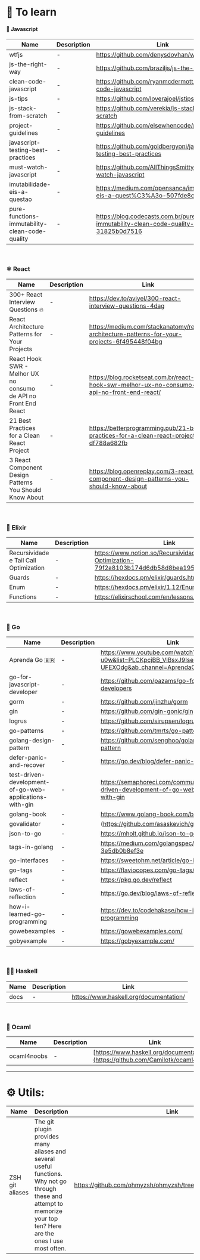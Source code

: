 # 🧠 To learn

#### 💛 Javascript

| Name | Description | Link |
| ---- | ----------- | ------ |
| wtfjs | - | https://github.com/denysdovhan/wtfjs
| js-the-right-way | - | https://github.com/braziljs/js-the-right-way
| clean-code-javascript | - | https://github.com/ryanmcdermott/clean-code-javascript
| js-tips | - | https://github.com/loverajoel/jstips
| js-stack-from-scratch | - | https://github.com/verekia/js-stack-from-scratch
| project-guidelines | - | https://github.com/elsewhencode/project-guidelines
| javascript-testing-best-practices | - | https://github.com/goldbergyoni/javascript-testing-best-practices
| must-watch-javascript | - | https://github.com/AllThingsSmitty/must-watch-javascript
| imutabilidade-eis-a-questao | - | https://medium.com/opensanca/imutabilidade-eis-a-quest%C3%A3o-507fde8c6686
| pure-functions-immutability-clean-code-quality | - | https://blog.codecasts.com.br/pure-finctions-immutability-clean-code-quality-31825b0d7516

<br />

### ⚛ React
| Name | Description | Link |
| ---- | ----------- | ------ |
| 300+ React Interview Questions 🔥 | - | https://dev.to/aviyel/300-react-interview-questions-4dag
| React Architecture Patterns for Your Projects | - | https://medium.com/stackanatomy/react-architecture-patterns-for-your-projects-6f495448f04bg
| React Hook SWR - Melhor UX no consumo de API no Front End React | - | https://blog.rocketseat.com.br/react-hook-swr-melhor-ux-no-consumo-de-api-no-front-end-react/
| 21 Best Practices for a Clean React Project | - | https://betterprogramming.pub/21-best-practices-for-a-clean-react-project-df788a682fb
| 3 React Component Design Patterns You Should Know About | - | https://blog.openreplay.com/3-react-component-design-patterns-you-should-know-about

<br />

### 🍹 Elixir 
| Name | Description | Link |
| ---- | ----------- | ------ |
| Recursividade e Tail Call Optimization | - | https://www.notion.so/Recursividade-e-Tail-Call-Optimization-79f2a8103b174d6db58d8bea19546c0d
| Guards | - | https://hexdocs.pm/elixir/guards.html
| Enum | - | https://hexdocs.pm/elixir/1.12/Enum.html
| Functions | - | https://elixirschool.com/en/lessons/basics/functions/

<br />

### 🦔 Go 
| Name | Description | Link |
| ---- | ----------- | ------ |
| Aprenda Go 🇧🇷 | - | https://www.youtube.com/watch?v=WiGU_ZB-u0w&list=PLCKpcjBB_VlBsxJ9IseNxFllf-UFEXOdg&ab_channel=AprendaGo
| go-for-javascript-developer | - | https://github.com/pazams/go-for-javascript-developers
| gorm | - | https://github.com/jinzhu/gorm
| gin | - | https://github.com/gin-gonic/gin
| logrus | - | https://github.com/sirupsen/logrus
| go-patterns | - | https://github.com/tmrts/go-patterns
| golang-design-pattern | - | https://github.com/senghoo/golang-design-pattern
| defer-panic-and-recover | - | https://go.dev/blog/defer-panic-and-recover
| test-driven-development-of-go-web-applications-with-gin | - | https://semaphoreci.com/community/tutorials/test-driven-development-of-go-web-applications-with-gin
| golang-book | - | https://www.golang-book.com/books/intro/10
| govalidator | - | (https://github.com/asaskevich/govalidator
| json-to-go | - | https://mholt.github.io/json-to-go/
| tags-in-golang | - | https://medium.com/golangspec/tags-in-golang-3e5db0b8ef3e
| go-interfaces | - | https://sweetohm.net/article/go-interfaces.en.html
| go-tags | - | https://flaviocopes.com/go-tags/
| reflect | - | https://pkg.go.dev/reflect
| laws-of-reflection | - | https://go.dev/blog/laws-of-reflection
| how-i-learned-go-programming | - | https://dev.to/codehakase/how-i-learned-go-programming
| gowebexamples | - | https://gowebexamples.com/
| gobyexample | - | https://gobyexample.com/

<br/>

### 👨‍💻 Haskell 
| Name | Description | Link |
| ---- | ----------- | ------ |
| docs | - | https://www.haskell.org/documentation/


<br/>

### 🐫 Ocaml
| Name | Description | Link |
| ---- | ----------- | ------ |
| ocaml4noobs | - | [https://www.haskell.org/documentation/](https://github.com/Camilotk/ocaml4noobs)

---

# ⚙️ Utils:
| Name | Description | Link |
| ---- | ----------- | ------ |
| ZSH git aliases | The git plugin provides many aliases and several useful functions. Why not go through these and attempt to memorize your top ten? Here are the ones I use most often. | https://github.com/ohmyzsh/ohmyzsh/tree/master/plugins/git#aliases 
